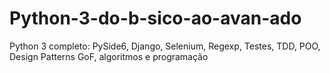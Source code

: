 # Python-3-do-b-sico-ao-avan-ado
Python 3 completo: PySide6, Django, Selenium, Regexp, Testes, TDD, POO, Design Patterns GoF, algoritmos e programação
